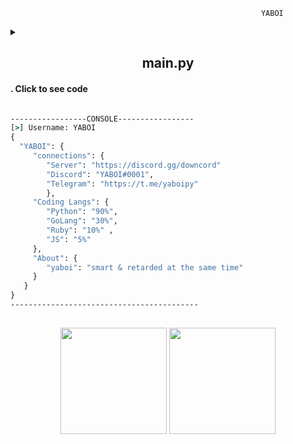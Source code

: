 
```
  	                                                    YABOI
```


<details>

  <summary> <h2 align = "center">main.py</h2><h4>. Click to see code </h4></summary>
  <br>
  
  
```python
import httpx, time, os


def main(user):

    headers = {
      "content-type": "application/json"
      "auth": "aWxvdmVjdW5ueQ=="
    }
    payload = {
      "username": user
    }
    try:
        x = client.get(f"http://yaboi.com/database/{user}/info", headers=headers, json=payload)
        if x.status_code == 200:
            print(x.json)
        elif x.status_code != 200:
            print("Failed: ", x.text)
          
     except Exception as err:
         print(err)


def menu():
    global client
    db = client.get(f"http://yaboi.com/database").text.splitlines()
    user  = input("[>] Username: ")
    if user in db:
        proxy = "nl.yaboi.com:6969"
        proxies = {"http://": f"http://{proxy}"}
        client = httpx.Client(proxies=proxies)
        main(user)
    else:
        print("User: ",user, + "Not Found")
        time.sleep(1)
        os.system("cls||clear")
        menu()
menu()

```

</p>
</details>

```cmd
-----------------CONSOLE-----------------
[>] Username: YABOI
{
  "YABOI": {
     "connections": {
        "Server": "https://discord.gg/downcord"
        "Discord": "YABOI#0001",
        "Telegram": "https://t.me/yaboipy"
        },
     "Coding Langs": {
        "Python": "90%",
        "GoLang": "30%",
        "Ruby": "10%" ,
        "JS": "5%"
     },
     "About": {
        "yaboi": "smart & retarded at the same time"
     }
   }
}
------------------------------------------

```
  
</h1>



<h2 align="center"> 
 <p align="center">   
 
<img height=170 src="https://github-readme-stats.vercel.app/api/top-langs/?username=YABOIpy&langs_count=8&theme=onedark">




 <img height=170 src="https://github-readme-stats.vercel.app/api?username=YABOI-py&count_private=true&show_icons=true&theme=onedark"> 
 </h2> 

 </p> 

 
